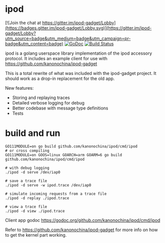 # ipod

[![Join the chat at https://gitter.im/ipod-gadget/Lobby](https://badges.gitter.im/ipod-gadget/Lobby.svg)](https://gitter.im/ipod-gadget/Lobby?utm_source=badge&utm_medium=badge&utm_campaign=pr-badge&utm_content=badge)
[![GoDoc](https://godoc.org/github.com/kanonochina/ipod?status.svg)](https://godoc.org/github.com/kanonochina/ipod)
[![Build Status](https://travis-ci.org/oandrew/ipod.svg?branch=master)](https://travis-ci.org/oandrew/ipod)

ipod is a golang userspace library implementation of the ipod accessory protocol.
It includes an example client for use with https://github.com/kanonochina/ipod-gadget

This is a total rewrite of what was included with the ipod-gadget project.
It should work as a drop-in replacement for the old app.

New features:

- Storing and replaying traces
- Detailed verbose logging for debug
- Better codebase with message type definitions
- Tests

# build and run

```
GO111MODULE=on go build github.com/kanonochina/ipod/cmd/ipod
# or cross compiling
GO111MODULE=on GOOS=linux GOARCH=arm GOARM=6 go build github.com/kanonochina/ipod/cmd/ipod

# with debug logging
./ipod -d serve /dev/iap0

# save a trace file
./ipod -d serve -w ipod.trace /dev/iap0

# simulate incoming requests from a trace file
./ipod -d replay ./ipod.trace

# view a trace file
./ipod -d view ./ipod.trace

```

Client app godoc https://godoc.org/github.com/kanonochina/ipod/cmd/ipod

Refer to https://github.com/kanonochina/ipod-gadget for more info on how to get the kernel part working.
